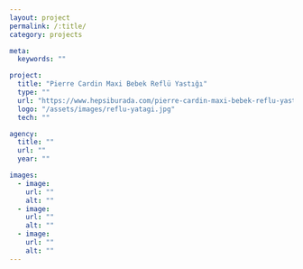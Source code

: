 ```yaml
---
layout: project
permalink: /:title/
category: projects

meta:
  keywords: ""

project:
  title: "Pierre Cardin Maxi Bebek Reflü Yastığı"
  type: ""
  url: "https://www.hepsiburada.com/pierre-cardin-maxi-bebek-reflu-yastigi-p-HBV000007UF93"
  logo: "/assets/images/reflu-yatagi.jpg"
  tech: ""

agency:
  title: ""
  url: ""
  year: ""

images:
  - image:
    url: ""
    alt: ""
  - image:
    url: ""
    alt: ""
  - image:
    url: ""
    alt: ""
---
```

<p></p>
